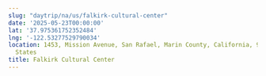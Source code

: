 ```yaml
---
slug: "daytrip/na/us/falkirk-cultural-center"
date: '2025-05-23T00:00:00'
lat: '37.975361752352484'
lng: '-122.53277529790034'
location: 1453, Mission Avenue, San Rafael, Marin County, California, 94901, United
  States
title: Falkirk Cultural Center
---
```



